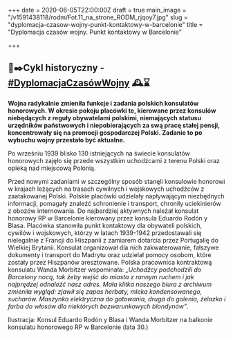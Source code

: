 +++
date = 2020-06-05T22:00:00Z
draft = true
main_image = "/v1591438118/rodm/Fot.11_na_strone_RODM_rjqoy7.jpg"
slug = "dyplomacja-czasow-wojny-punkt-kontaktowy-w-barcelonie"
title = "Dyplomacja czasów wojny. Punkt kontaktowy w Barcelonie"

+++
## 📜✒️Cykl historyczny - [#DyplomacjaCzasówWojny](https://www.facebook.com/hashtag/dyplomacjaczas%C3%B3wwojny?source=feed_text&epa=HASHTAG&__xts__%5B0%5D=68.ARBGHv06gMDPAP6cd_qLlWcu3dciHV2_8SSgZBiyVLxZ_itchJhmv3nux0NGgK91KtHYU0Brr3ZXP7EknCFcfZXgOQVB75RYqTHjyUzma4tPbuyw7ehIuuq7ek6Wha37paxxhIQzuJij148U9QmX1sdAC4i7hCkVPRuWWuJRoCyF3oXkQVL_JeUvit877a4Ovcr_i1H1LiEm9bbb8QL7WQ-wrpsMVQMM9ihAm3Q5a7snfVklcesGPJCSx1X9aU5JeOSrL2ZnBlYeOgdgm7X77hFXV57IR6Z9gfVNhq9hLGfdJ_tDEod04DsaOt_ONRwmFxWCDygDH5aW9KfGvRAkJIc&__tn__=%2ANK-R) 🕰⌛️

**Wojna radykalnie zmieniła funkcje i zadania polskich konsulatów honorowych. W okresie pokoju placówki te, kierowane przez konsulów niebędących z reguły obywatelami polskimi, niemających statusu urzędników państwowych i niepobierających za swą pracę stałej pensji, koncentrowały się na promocji gospodarczej Polski. Zadanie to po wybuchu wojny przestało być aktualne.** 

Po wrześniu 1939 blisko 130 istniejących na świecie konsulatów honorowych zajęło się przede wszystkim uchodźcami z terenu Polski oraz opieką nad miejscową Polonią.

Przed nowymi zadaniami w szczególny sposób stanęli konsulowie honorowi w krajach leżących na trasach cywilnych i wojskowych uchodźców z zaatakowanej Polski. Polskie placówki udzielały napływającym niezbędnych informacji, pomagały znaleźć schronienie i transport, chroniły uciekinierów z obozów internowania. Do najbardziej aktywnych należał konsulat honorowy RP w Barcelonie kierowany przez konsula Eduardo Rodón y Blasa. Placówka stanowiła punkt kontaktowy dla obywateli polskich, cywilów i wojskowych, którzy w latach 1939-1942 przedostawali się nielegalnie z Francji do Hiszpanii z zamiarem dotarcia przez Portugalię do Wielkiej Brytanii. Konsulat organizował dla nich zakwaterowanie, fałszywe dokumenty i transport do Madrytu oraz udzielał pomocy osobom, które zostały przez Hiszpanów aresztowane. Polska pracownica kontraktową konsulatu Wanda Morbitzer wspominała: _„Uchodźcy podchodzili do Barcelony nocą, tak żeby wejść do miasta z rannym ruchem i jak najprędzej odnaleźć nasz adres. Mała klitka naszego biura z archiwum zmieniła wygląd: zjawił się zapas herbaty, mleka kondensowanego, sucharów. Maszynka elektryczna do gotowania, druga do golenia, żelazko i farba do włosów dla niektórych bezwarunkowych blondynów”_.

Ilustracja: Konsul Eduardo Rodón y Blasa i Wanda Morbitzer na balkonie konsulatu honorowego RP w Barcelonie (lata 30.)
